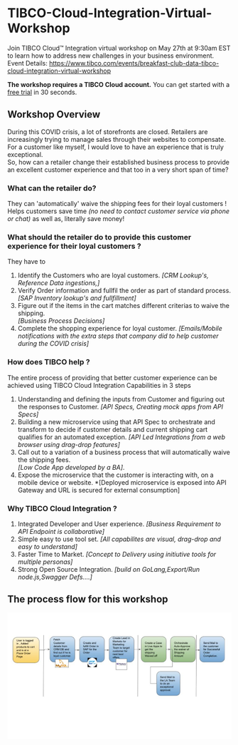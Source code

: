 # TIBCO-Cloud-Integration-Virtual-Workshop
Join TIBCO Cloud™ Integration virtual workshop on May 27th at 9:30am EST to learn how to address new challenges in your business environment.  
Event Details: https://www.tibco.com/events/breakfast-club-data-tibco-cloud-integration-virtual-workshop 

**The workshop requires a TIBCO Cloud account.**  You can get started with a [free trial](trialsignup.md) in 30 seconds. 

## Workshop Overview
During this COVID crisis, a lot of storefronts are closed. Retailers are increasingly trying to manage sales through their websites to compensate. For a customer like myself, I would love to have an experience that is truly exceptional.  
So, how can a retailer change their established business process to provide an excellent customer experience and that too in a very short span of time?   
### What can the retailer do?  
They can 'automatically' waive the shipping fees for their loyal customers !  
Helps customers save time *(no need to contact customer service via phone or chat)* as well as, literally save money!

### What should the retailer do to provide this customer experience for their loyal customers ?  
They have to
1) Identify the Customers who are loyal customers. 
*[CRM Lookup's, Reference Data ingestions,]*
2) Verify Order information and fullfil the order as part of standard process.  
*[SAP Inventory lookup's and fullfillment]*
3) Figure out if the items in the cart matches different criterias to waive the shipping.  
*[Business Process Decisions]*
4) Complete the shopping experience for loyal customer. 
*[Emails/Mobile notifications with the extra steps that company did to help customer during the COVID crisis]*   

### How does TIBCO help ?
The entire process of providing that better customer experience can be achieved using TIBCO Cloud Integration Capabilities in 3 steps
1) Understanding and defining the inputs from Customer and figuring out the responses to Customer. 
*[API Specs, Creating mock apps from API Specs]*
2) Building a new microservice using that API Spec to orchestrate and transform to decide if customer details and current shipping cart qualifies for an automated exception. 
*[API Led Integrations from a web browser using drag-drop features]*
3) Call out to a variation of a business process that will automatically waive the shipping fees.  
*[Low Code App developed by a BA]*. 
4) Expose the microservice that the customer is interacting with, on a mobile device or website. 
*[Deployed microservice is exposed into API Gateway and URL is secured for external consumption]

### Why TIBCO Cloud Integration ?
1) Integrated Developer and User experience. 
*[Business Requirement to API Endpoint is collaborative]*
2) Simple easy to use tool set. 
*[All capabilites are visual, drag-drop and easy to understand]*
3) Faster Time to Market. 
*[Concept to Delivery using initiutive tools for multiple personas]*
4) Strong Open Source Integration. 
*[build on GoLang,Export/Run node.js,Swagger Defs....]*

## The process flow for this workshop
![FlowChart](/images/FlowChart.jpg)
